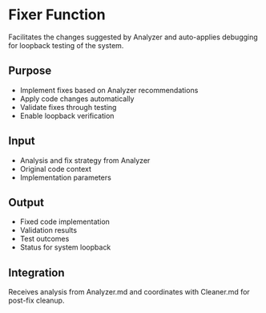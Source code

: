 # Fixer Function

Facilitates the changes suggested by Analyzer and auto-applies debugging for loopback testing of the system.

## Purpose
- Implement fixes based on Analyzer recommendations
- Apply code changes automatically
- Validate fixes through testing
- Enable loopback verification

## Input
- Analysis and fix strategy from Analyzer
- Original code context
- Implementation parameters

## Output
- Fixed code implementation
- Validation results
- Test outcomes
- Status for system loopback

## Integration
Receives analysis from Analyzer.md and coordinates with Cleaner.md for post-fix cleanup.

